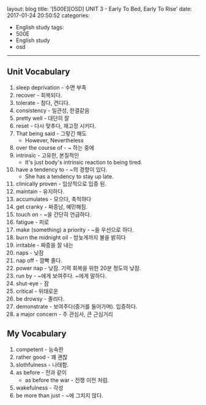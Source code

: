 layout: blog
title: '[500E][OSD] UNIT 3 - Early To Bed, Early To Rise'
date: 2017-01-24 20:50:52
categories: 
- English study
tags:
- 500E
- English study
- osd
---

## Unit Vocabulary

1. sleep deprivation - 수면 부족
1. recover - 회복되다.
1. tolerate - 참다, 견디다.
1. consistency - 일관성, 한결같음
1. pretty well - 대단히 잘
1. reset - 다시 맞추다, 재고정 시키다.
1. That being said - 그렇긴 해도
    * However, Nevertheless
1. over the course of - ~ 하는 중에
1. intrinsic - 고유한, 본질적인
    * It's just body's intrinsic reaction to being tired.
1. have a tendency to - ~의 경향이 있다.
    * She has a tendency to stay up late.
1. clinically proven - 임상적으로 입증 된.
1. maintain - 유지하다.
1. accumulates - 모으다, 축적하다 
1. get cranky - 짜증남, 예민해짐.
1. touch on - ~을 간단히 언급하다.
1. fatigue - 피로
1. make (something) a priority - ~을 우선으로 하다.
1. burn the midnight oil - 밤늦게까지 불을 밝히다
1. irritable - 짜증을 잘 내는
1. naps - 낮잠
1. nap off - 깜빡 졸다.
1. power nap - 낮잠. 기력 회복을 위한 20분 정도의 낮잠.
1. run by - ~에게 보여주다. ~에게 말하다.
1. shut-eye - 잠
1. critical - 위태로운 
1. be drowsy - 졸리다.
1. demonstrate - 보여주다(증거를 들어가며). 입증하다.
1. a major concern - 주 관심사, 큰 근심거리

## My Vocabulary
1. competent - 능숙한
1. rather good - 꽤 괜찮
1. slothfulness - 나태함.
1. as before - 전과 같이
    * as before the war - 전쟁 이전 처럼.
1. wakefulness - 각성
1. be more than just - ~에 그치지 않다.